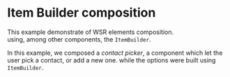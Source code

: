 # Item Builder composition
This example demonstrate of WSR elements composition.  
using, among other components, the `ItemBuilder`.   
  
In this example, we composed a _contact picker_, a component which let the user pick a contact, or add a new one.
while the options were built using `ItemBuilder`.  
  
